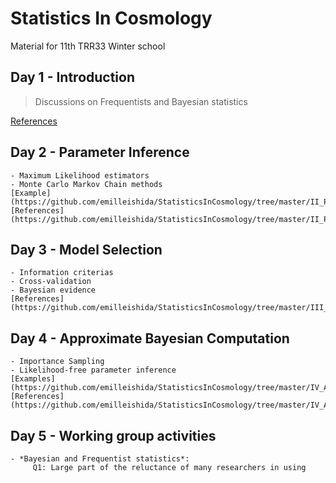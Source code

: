 # Statistics In Cosmology

Material for 11th TRR33 Winter school

## Day 1 - Introduction

> Discussions on Frequentists and Bayesian statistics
    
[References](https://github.com/emilleishida/StatisticsInCosmology/tree/master/I_Frequentist_vs_Bayesian/references)

## Day 2 - Parameter Inference

    - Maximum Likelihood estimators
    - Monte Carlo Markov Chain methods
    [Example](https://github.com/emilleishida/StatisticsInCosmology/tree/master/II_Parameter_Inference)
    [References](https://github.com/emilleishida/StatisticsInCosmology/tree/master/II_Parameter_Inference/references)

## Day 3 - Model Selection

    - Information criterias
    - Cross-validation
    - Bayesian evidence
    [References](https://github.com/emilleishida/StatisticsInCosmology/tree/master/III_Model_Selection/references)

## Day 4 - Approximate Bayesian Computation

    - Importance Sampling
    - Likelihood-free parameter inference
    [Examples](https://github.com/emilleishida/StatisticsInCosmology/tree/master/IV_ABC)
    [References](https://github.com/emilleishida/StatisticsInCosmology/tree/master/IV_ABC/references)

## Day 5 - Working group activities

    - *Bayesian and Frequentist statistics*:
         Q1: Large part of the reluctance of many researchers in using 
